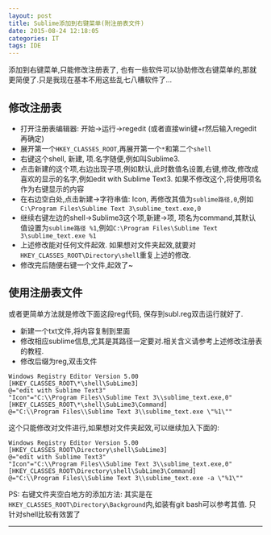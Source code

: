 ```yaml
---
layout: post
title: Sublime添加到右键菜单(附注册表文件)
date: 2015-08-24 12:18:05
categories: IT
tags: IDE
---
```


添加到右键菜单,只能修改注册表了, 也有一些软件可以协助修改右键菜单的,那就更简便了.只是我现在基本不用这些乱七八糟软件了...

## 修改注册表

- 打开注册表编辑器: 开始->运行->regedit (或者直接win键+r然后输入regedit再确定)
- 展开第一个`HKEY_CLASSES_ROOT`,再展开第一个`*`和第二个`shell`
- 右键这个shell, 新建, 项.名字随便,例如叫Sublime3.
- 点击新建的这个项,右边出现子项,例如默认,此时数值名设置,右键,修改,修改成喜欢的显示的名字,例如edit with Sublime Text3. 如果不修改这个,将使用项名作为右键显示的内容
- 在右边空白处,点击新建->字符串值: Icon, 再修改其值为`sublime路径,0`,例如`C:\Program Files\Sublime Text 3\sublime_text.exe,0`
- 继续右键左边的shell->Sublime3这个项,新建->项, 项名为command,其默认值设置为`sublime路径 %1`,例如`C:\Program Files\Sublime Text 3\sublime_text.exe %1`
- 上述修改能对任何文件起效. 如果想对文件夹起效,就要对`HKEY_CLASSES_ROOT\Directory\shell`重复上述的修改.
- 修改完后随便右键一个文件,起效了~

## 使用注册表文件

或者更简单方法就是修改下面这段reg代码, 保存到subl.reg双击运行就好了.

- 新建一个txt文件,将内容复制到里面
- 修改相应sublime信息,尤其是其路径一定要对.相关含义请参考上述修改注册表的教程.
- 修改后缀为reg,双击文件

~~~
Windows Registry Editor Version 5.00
[HKEY_CLASSES_ROOT\*\shell\SubLime3]
@="edit with Sublime Text3"
"Icon"="C:\\Program Files\\Sublime Text 3\\sublime_text.exe,0"
[HKEY_CLASSES_ROOT\*\shell\SubLime3\Command]
@="C:\\Program Files\\Sublime Text 3\\sublime_text.exe \"%1\""
~~~

这个只能修改对文件进行,如果想对文件夹起效,可以继续加入下面的:

~~~
Windows Registry Editor Version 5.00
[HKEY_CLASSES_ROOT\Directory\shell\SubLime3]
@="edit with Sublime Text3"
"Icon"="C:\\Program Files\\Sublime Text 3\\sublime_text.exe,0"
[HKEY_CLASSES_ROOT\Directory\shell\SubLime3\Command]
@="C:\\Program Files\\Sublime Text 3\\sublime_text.exe -a \"%1\""
~~~

PS: 右键文件夹空白地方的添加方法: 其实是在`HKEY_CLASSES_ROOT\Directory\Background`内,如装有git bash可以参考其值. 只针对shell比较有效罢了

------

